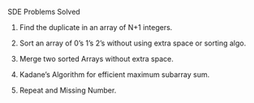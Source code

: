 
SDE Problems Solved

1) Find the duplicate in an array of N+1 integers.

2) Sort an array of 0’s 1’s 2’s without using extra space or sorting algo.

3) Merge two sorted Arrays without extra space.

4) Kadane’s Algorithm for efficient maximum subarray sum.

5) Repeat and Missing Number.



